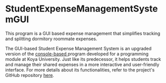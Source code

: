 # StudentExpenseManagementSystemGUI
This program is a GUI based expense management that simplifies tracking and splitting dormitory roommate expenses.

The GUI-based Student Expense Management System is an upgraded version of the <a href="https://github.com/SakarDev/StudentExpenseManagementSystem">console-based </a> program developed for a programming module at Koya University. Just like its predecessor, it helps students track and manage their shared expenses in a more interactive and user-friendly interface. For more details about its functionalities, refer to the project's GitHub repository <a href="https://github.com/SakarDev/StudentExpenseManagementSystem">here</a>.
